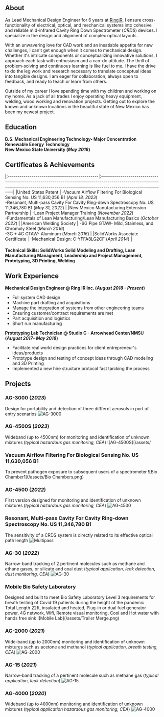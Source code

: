 
## About
As Lead Mechanical Design Engineer for 6 years at [RingIR](https://ring-ir.com/), I ensure cross-functionality of electrical, optical, and mechanical systems into cohesive and reliable mid-infrared Cavity Ring Down Spectrometer (_CRDS_) devices. I specialize in the design and alignment of complex optical layouts.

With an unwavering love for CAD work and an insatiable appetite for new challenges, I can't get enough when it comes to mechanical design. Whether it's intricate components or conceptualizing innovative solutions, I approach each task with enthusiasm and a can-do attitude. The thrill of problem-solving and continuous learning is like fuel to me. I have the drive to do the leg work and research necessary to translate conceptual ideas into tangible designs. I am eager for collaboration, always open to feedback, and ready to teach or learn from others. 

Outside of my career I love spending time with my children and working on my home. As a jack of all trades I enjoy operating heavy equipment, welding, wood working and renovation projects. Getting out to explore the known and unknown locations in the beautiful state of New Mexico has been my newest project. 

## Education	

**B.S. Mechanical Engineering Technology- Major Concentration Renewable Energy Technology <br> New Mexico State University (_May 2018_)**

## Certificates & Achievements

|:----------------------------------------------|:---------------------------------------------------------------------------------------------------------------------------------------------------------------------------------------------|
|United States Patent                           | -Vacuum Airflow Filtering For Biological Sensing No. US 11,630,056 B1 (_April 18, 2023_) <br> -Resonant, Multi-pass Cavity For Cavity Ring-down Spectroscopy No. US 11,346,780 B1 (_May 31, 2022_) |
|New Mexico Manufacturing Extension Partnership | -Lean Project Manager Training (_November 2022_) <br> -Fundamentals of Lean Manufacturing/Lean Manufacturing Basics (_October 2022_)                                                                |
|American Welding Society                       | -6G Pipe GTAW- Mild, Stainless, and Chromoly Steel (_March 2016_) <br> -3G + 4G GTAW- Aluminum (_March 2016_)                                                                                       |
|SolidWorks Associate Certificate               | -Mechanical Design: C-YFFA8LG2CF (_April 2014_)                                                                                                                                               |

#### Technical Skills: SolidWorks Solid Modeling and Drafting, Lean Manufacturing Managment, Leadership and Project Management, Prototyping, 3D Printing, Welding

## Work Experience
**Mechanical Design Engineer @ Ring IR Inc. (_August 2018 - Present_)**
- Full system CAD design
- Machine part drafting and acquisitions
- Manage the integration of systems from other engineering teams
- Ensuring customer/contract requirements are met
- Part acquisition and logistics
- Short run manufacturing

**Prototyping Lab Technician @ Studio G - Arrowhead Center/NMSU  (_August 2017- May 2018_)**
- Facilitate real world design practices for client entrepreneur's ideas/products
- Prototype design and testing of concept ideas through CAD modeling and 3D Printing
- Implemented a new hire structure protocol fast tarcking the process

## Projects
### AG-3000 (_2023_)
Design for portability and detection of three difffernt aerosols in port of entry scenarios
![AG-3000](/assets/AG3000.png)

### AG-4500S (_2023_)
Wideband (up to 4500nm) for monitoring and identification of unknown mixtures (_typical hazardous gas monitoring, CEA_)
![AG-4500S](/assets/

### Vacuum Airflow Filtering For Biological Sensing No. US 11,630,056 B1
To prevent pathogen exposure to subsequent users of a spectrometer
![Bio Chamber1](/assets/Bio Chambers.png)

### AG-4500 (_2022_)
First version designed for monitoring and identification of unknown mixtures (_typical hazardous gas monitoring, CEA_)
![AG-4500](/assets/4500-Ag-silo-1.png)

### Resonant, Multi-pass Cavity For Cavity Ring-down Spectroscopy No. US 11,346,780 B1
The sensitivity of a CRDS system is directly related to its effective optical path length
![Multipass](/assets/Multipass.png)

### AG-30 (_2022_)
Narrow-band tracking of 2 pertinent molecules such as methane and ethane gases, or silicate and coal dust (_typical application, leak detection, dust monitoring, CEA_)
![AG-30](/assets/ag15alpha1-silo-1.png)

### Mobile Bio Safety Laboratory
Designed and built to meet Bio Safety Laboratory Level 3 requirements for breath testing of Covid 19 patients during the height of the pandemic <br> Total Length 22ft, insulated and heated, Plug-in or dual fuel generator power, 4G network, Wifi, Remote visual monitoring, Cool and Hot water with hands free sink
![Mobile Lab](/assets/Trailer Merge.png)

### AG-2000 (_2021_)
Wide-band (up to 2000nm) monitoring and identification of unknown mixtures such as acetone and methanol (_typical application, breath testing, CEA_)
![AG-2000](/assets/AG2000-Black-silo-1.png)

### AG-15 (_2021_)
Narrow-band tracking of a pertinent molecule such as methane gas (_typical application, leak detection_)
![AG-15](/assets/AG-15-Blue-silo-1.png)

### AG-4000 (_2020_)
Wideband (up to 4000nm) monitoring and identification of unknown mixtures (_typical application hazardous gas monitoring, CEA_)
![AG-4000](/assets/ag-4000-alpha-silo-1.png)
